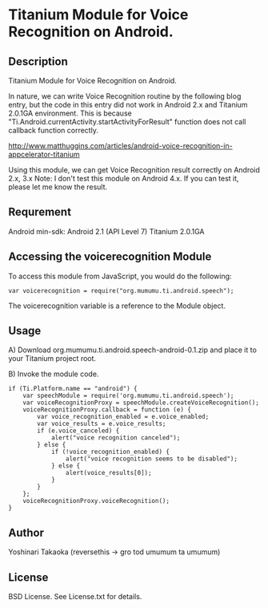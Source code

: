 # Titanium Module for Voice Recognition on Android.

## Description

Titanium Module for Voice Recognition on Android.

In nature, we can write Voice Recognition routine by the following blog entry, but
the code in this entry did not work in Android 2.x and Titanium 2.0.1GA environment.
This is because "Ti.Android.currentActivity.startActivityForResult" function does not
call callback function correctly.

http://www.matthuggins.com/articles/android-voice-recognition-in-appcelerator-titanium

Using this module, we can get Voice Recognition result correctly on Android 2.x, 3.x
Note: I don't test this module on Android 4.x. If you can test it, please let me know the result.
      
## Requrement

Android min-sdk: Android 2.1 (API Level 7)
Titanium 2.0.1GA

## Accessing the voicerecognition Module

To access this module from JavaScript, you would do the following:

    var voicerecognition = require("org.mumumu.ti.android.speech");

The voicerecognition variable is a reference to the Module object.	

## Usage

A) Download org.mumumu.ti.android.speech-android-0.1.zip and place it to your Titanium project root.

B) Invoke the module code.

    if (Ti.Platform.name == "android") {
	    var speechModule = require('org.mumumu.ti.android.speech');
	    var voiceRecognitionProxy = speechModule.createVoiceRecognition();
	    voiceRecognitionProxy.callback = function (e) {
	        var voice_recognition_enabled = e.voice_enabled;
	        var voice_results = e.voice_results;
	        if (e.voice_canceled) {
	        	alert("voice recognition canceled");
	        } else {
	        	if (!voice_recognition_enabled) {
	        	    alert("voice recognition seems to be disabled");
	        	} else {
	        	    alert(voice_results[0]);
	        	}
	        }
	    };
	    voiceRecognitionProxy.voiceRecognition();
	}
    
## Author

Yoshinari Takaoka (reversethis -> gro tod umumum ta umumum)

## License

BSD License. See License.txt for details.